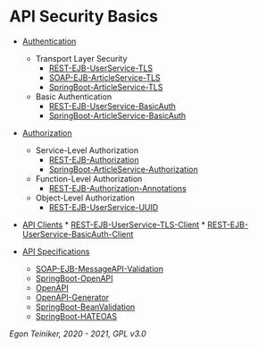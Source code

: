 # API Security Basics 

* [Authentication](https://github.com/teiniker/teiniker-lectures-secureservices/tree/master/api-security-basics/api-authentication)
     * Transport Layer Security 
         * [REST-EJB-UserService-TLS](https://github.com/teiniker/teiniker-lectures-secureservices/tree/master/api-security-basics/api-authentication/REST-EJB-UserService-TLS)
         * [SOAP-EJB-ArticleService-TLS](https://github.com/teiniker/teiniker-lectures-secureservices/tree/master/api-security-basics/api-authentication/SOAP-EJB-ArticleService-TLS) 
         * [SpringBoot-ArticleService-TLS](https://github.com/teiniker/teiniker-lectures-secureservices/tree/master/api-security-basics/api-authentication/SpringBoot-ArticleService-TLS)
     * Basic Authentication
         * [REST-EJB-UserService-BasicAuth](https://github.com/teiniker/teiniker-lectures-secureservices/tree/master/api-security-basics/api-authentication/REST-EJB-UserService-BasicAuth)
         * [SpringBoot-ArticleService-BasicAuth](https://github.com/teiniker/teiniker-lectures-secureservices/tree/master/api-security-basics/api-authentication/SpringBoot-ArticleService-BasicAuth)

* [Authorization](https://github.com/teiniker/teiniker-lectures-secureservices/tree/master/api-security-basics/api-authorization)
   * Service-Level Authorization
       * [REST-EJB-Authorization](https://github.com/teiniker/teiniker-lectures-secureservices/tree/master/api-security-basics/api-authorization/REST-EJB-Authorization)
       * [SpringBoot-ArticleService-Authorization](https://github.com/teiniker/teiniker-lectures-secureservices/tree/master/api-security-basics/api-authorization/SpringBoot-ArticleService-Authorization) 
   * Function-Level Authorization
       * [REST-EJB-Authorization-Annotations](https://github.com/teiniker/teiniker-lectures-secureservices/tree/master/api-security-basics/api-authorization/REST-EJB-Authorization-Annotations) 
   * Object-Level Authorization
       * [REST-EJB-UserService-UUID](https://github.com/teiniker/teiniker-lectures-secureservices/tree/master/api-security-basics/api-authorization/REST-EJB-UserService-UUID)  

* [API Clients](https://github.com/teiniker/teiniker-lectures-secureservices/tree/master/api-security-basics/api-clients) 
      * [REST-EJB-UserService-TLS-Client](https://github.com/teiniker/teiniker-lectures-secureservices/tree/master/api-security-basics/api-clients/REST-EJB-UserService-TLS-Client)
      * [REST-EJB-UserService-BasicAuth-Client](https://github.com/teiniker/teiniker-lectures-secureservices/tree/master/api-security-basics/api-clients/REST-EJB-UserService-BasicAuth-Client) 

* [API Specifications](https://github.com/teiniker/teiniker-lectures-secureservices/tree/master/api-security-basics/api-specifications)
     * [SOAP-EJB-MessageAPI-Validation](https://github.com/teiniker/teiniker-lectures-secureservices/tree/master/api-security-basics/api-specifications/SOAP-EJB-MessageAPI-Validation)
     * [SpringBoot-OpenAPI](https://github.com/teiniker/teiniker-lectures-secureservices/tree/master/api-security-basics/api-specifications/SpringBoot-OpenAPI)
     * [OpenAPI](https://github.com/teiniker/teiniker-lectures-secureservices/tree/master/api-security-basics/api-specifications/OpenAPI)
     * [OpenAPI-Generator](https://github.com/teiniker/teiniker-lectures-secureservices/tree/master/api-security-basics/api-specifications/OpenAPI-Generator)
     * [SpringBoot-BeanValidation](https://github.com/teiniker/teiniker-lectures-secureservices/tree/master/api-security-basics/api-specifications/SpringBoot-ArticleService-BeanValidation)
     * [SpringBoot-HATEOAS](https://github.com/teiniker/teiniker-lectures-secureservices/tree/master/api-security-basics/api-specifications/SpringBoot-HATEOAS) 

*Egon Teiniker, 2020 - 2021, GPL v3.0*
